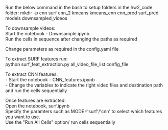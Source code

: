 Run the below command in the bash to setup folders in the hw2_code folder:
    mkdir -p cnn surf cnn_2 kmeans kmeans_cnn cnn_pred surf_pred models downsampled_videos
<br>

To downsample videos:<br>
    Start the notebook - Downsample.ipynb <br>
    Run the cells in sequence after changing the paths as required <br>
   
Change parameters as required in the config.yaml file <br>

To extract SURF features run: <br>
    python surf_feat_extraction.py all_video_file_list config_file
    
To extract CNN features: <br>
    - Start the notebook - CNN_features.ipynb <br>
    - Change the variables to indicate the right video files and destination path and run the cells sequentially <br>
    
Once features are extracted: <br>
    Open the notebook, surf.ipynb <br>
    Specify the paramters such as MODE='surf'/'cnn' to select which features you want to use. <br>
    Use the "Run All Cells" option/ run cells sequentially
